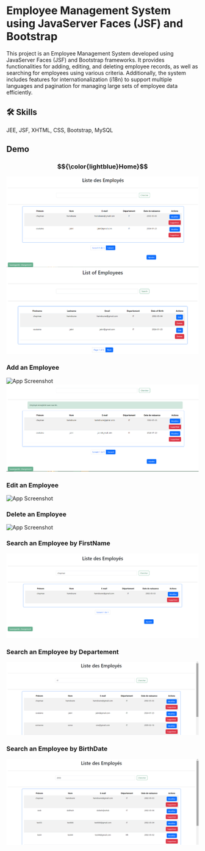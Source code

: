 
# Employee Management System using JavaServer Faces (JSF) and Bootstrap

This project is an Employee Management System developed using JavaServer Faces (JSF) and Bootstrap frameworks. It provides functionalities for adding, editing, and deleting employee records, as well as searching for employees using various criteria. Additionally, the system includes features for internationalization (i18n) to support multiple languages and pagination for managing large sets of employee data efficiently.

## 🛠 Skills
JEE, JSF, XHTML, CSS, Bootstrap, MySQL 

## Demo

### $${\color{lightblue}Home}$$
![App Screenshot](https://github.com/Soukaina235/JsfDaoCrudProject/blob/main/demo/Accueil.png)
![App Screenshot](https://github.com/Soukaina235/JsfDaoCrudProject/blob/main/demo/welcome-page.png)

### Add an Employee

![App Screenshot](https://github.com/Soukaina235/JsfDaoCrudProject/blob/main/demo/ajouteremploy%C3%A9.png)
![App Screenshot](https://github.com/Soukaina235/JsfDaoCrudProject/blob/main/demo/ajoutsucc%C3%A8s.png)

### Edit an Employee
![App Screenshot](https://github.com/Soukaina235/JsfDaoCrudProject/blob/main/demo/modifieremploy%C3%A9.jpeg)

### Delete an Employee
![App Screenshot](https://github.com/Soukaina235/JsfDaoCrudProject/blob/main/demo/supprimeremploy%C3%A9.jpeg)

### Search an Employee by FirstName
![App Screenshot](https://github.com/Soukaina235/JsfDaoCrudProject/blob/main/demo/recherche.png)

### Search an Employee by Departement
![App Screenshot](https://github.com/Soukaina235/JsfDaoCrudProject/blob/main/demo/recherchepardepartement.png)

### Search an Employee by BirthDate
![App Screenshot](https://github.com/Soukaina235/JsfDaoCrudProject/blob/main/demo/recherchepardatenaissance.png)


